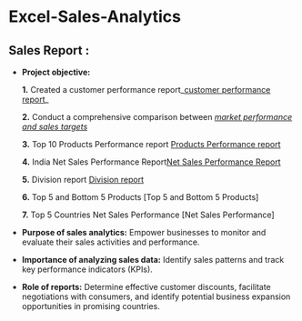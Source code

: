 # Excel-Sales-Analytics
## Sales Report :


- **Project objective:** 

    **1.** Created a customer performance report_[customer performance report](
https://github.com/SharmaHarvinder7/Excel-Sales-Analytics/blob/main/Customers%20Performance%20Report.pdf)_ 

    **2.** Conduct a comprehensive comparison between _[market performance and sales targets](https://github.com/SharmaHarvinder7/Excel-Sales-Analytics/blob/main/Market%20Performance%20Target.pdf)_
  
    **3.** Top 10 Products Performance report [Products Performance report](https://github.com/SharmaHarvinder7/Excel-Sales-Analytics/blob/main/Top%2010%20Products%20Performance%20report.pdf)

    **4.** India Net Sales Performance Report[Net Sales Performance Report](https://github.com/SharmaHarvinder7/Excel-Sales-Analytics/blob/main/India%20Net%20Sales%20Performance.pdf)

    **5.** Division report [Division report]()

    **6.** Top 5 and Bottom 5 Products [Top 5 and Bottom 5 Products]

    **7.** Top 5 Countries Net Sales Performance [Net Sales Performance]

- **Purpose of sales analytics:** Empower businesses to monitor and evaluate their sales activities and performance.

- **Importance of analyzing sales data:** Identify sales patterns and track key performance indicators (KPIs).

- **Role of reports:** Determine effective customer discounts, facilitate negotiations with consumers, and identify potential business expansion opportunities in promising countries.
